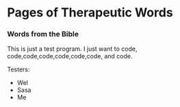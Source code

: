 # Pages of Therapeutic Words

###  Words from the Bible

This is just a test program.  I just want to code, code,code,code,code,code,code, and code.

Testers:
- Wel
- Sasa
- Me
